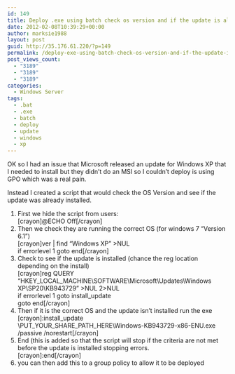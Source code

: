 ```yaml
---
id: 149
title: Deploy .exe using batch check os version and if the update is already installed.
date: 2012-02-08T10:39:29+00:00
author: marksie1988
layout: post
guid: http://35.176.61.220/?p=149
permalink: /deploy-exe-using-batch-check-os-version-and-if-the-update-is-already-installed/
post_views_count:
  - "3189"
  - "3189"
  - "3189"
categories:
  - Windows Server
tags:
  - .bat
  - .exe
  - batch
  - deploy
  - update
  - windows
  - xp
---
```

OK so I had an issue that Microsoft released an update for Windows XP that I needed to install but they didn&#8217;t do an MSI so I couldn&#8217;t deploy is using GPO which was a real pain.  
<!--more-->

Instead I created a script that would check the OS Version and see if the update was already installed.

  1. First we hide the script from users:  
    [crayon]@ECHO Off[/crayon]
  2. Then we check they are running the correct OS (for windows 7 &#8220;Version 6.1&#8221;)  
    [crayon]ver | find &#8220;Windows XP&#8221; >NUL  
    if errorlevel 1 goto end[/crayon]
  3. Check to see if the update is installed (chance the reg location depending on the install)  
    [crayon]reg QUERY &#8220;HKEY\_LOCAL\_MACHINE\SOFTWARE\Microsoft\Updates\Windows XP\SP20\KB943729&#8221; >NUL 2>NUL  
    if errorlevel 1 goto install_update  
    goto end[/crayon]
  4. Then if it is the correct OS and the update isn&#8217;t installed run the exe  
    [crayon]:install_update  
    \\PUT\_YOUR\_SHARE\_PATH\_HERE\Windows-KB943729-x86-ENU.exe /passive /norestart[/crayon]
  5. End (this is added so that the script will stop if the criteria are not met before the update is installed stopping errors.  
    [crayon]:end[/crayon]
  6. you can then add this to a group policy to allow it to be deployed

&nbsp;